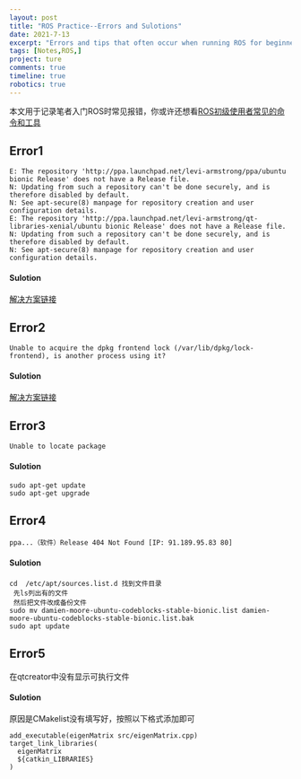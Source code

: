 ```yaml
---
layout: post
title: "ROS Practice--Errors and Sulotions"
date: 2021-7-13
excerpt: "Errors and tips that often occur when running ROS for beginners."
tags: [Notes,ROS,]
project: ture
comments: true
timeline: true
robotics: true
---
```

<script type="text/javascript" src="http://tajs.qq.com/stats?sId=66526224" charset="UTF-8"></script>

本文用于记录笔者入门ROS时常见报错，你或许还想看[ROS初级使用者常见的命令和工具](https://sunrisinggg.github.io/ROS-basic-tools/ )

## Error1
```
E: The repository 'http://ppa.launchpad.net/levi-armstrong/ppa/ubuntu bionic Release' does not have a Release file.
N: Updating from such a repository can't be done securely, and is therefore disabled by default.
N: See apt-secure(8) manpage for repository creation and user configuration details.
E: The repository 'http://ppa.launchpad.net/levi-armstrong/qt-libraries-xenial/ubuntu bionic Release' does not have a Release file.
N: Updating from such a repository can't be done securely, and is therefore disabled by default.
N: See apt-secure(8) manpage for repository creation and user configuration details.
```

#### Sulotion
[解决方案链接](https://blog.csdn.net/m0_49448331/article/details/108354926 )

## Error2
```
Unable to acquire the dpkg frontend lock (/var/lib/dpkg/lock-frontend), is another process using it? 
```

#### Sulotion
[解决方案链接](https://www.jianshu.com/p/c9c425c56feb )

## Error3
```
Unable to locate package
```

#### Sulotion
```
sudo apt-get update
sudo apt-get upgrade
```

## Error4
```
ppa...（软件）Release 404 Not Found [IP: 91.189.95.83 80]
```

#### Sulotion

```
cd  /etc/apt/sources.list.d 找到文件目录
 先ls列出有的文件
 然后把文件改成备份文件
sudo mv damien-moore-ubuntu-codeblocks-stable-bionic.list damien-moore-ubuntu-codeblocks-stable-bionic.list.bak
sudo apt update
```

## Error5
在qtcreator中没有显示可执行文件

#### Sulotion
原因是CMakelist没有填写好，按照以下格式添加即可

```
add_executable(eigenMatrix src/eigenMatrix.cpp)
target_link_libraries(
  eigenMatrix
  ${catkin_LIBRARIES}
)
```
